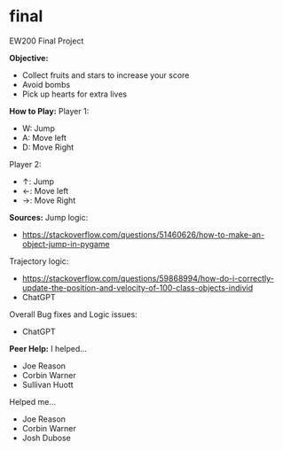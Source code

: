 # final
EW200 Final Project


**Objective:**
- Collect fruits and stars to increase your score
- Avoid bombs
- Pick up hearts for extra lives


**How to Play:**
Player 1:
- W: Jump
- A: Move left
- D: Move Right

Player 2:
- ↑: Jump
- ←: Move left
- →: Move Right


**Sources:**
Jump logic:
- https://stackoverflow.com/questions/51460626/how-to-make-an-object-jump-in-pygame

Trajectory logic:
- https://stackoverflow.com/questions/59868994/how-do-i-correctly-update-the-position-and-velocity-of-100-class-objects-individ
- ChatGPT

Overall Bug fixes and Logic issues:
- ChatGPT


**Peer Help:**
I helped...
- Joe Reason
- Corbin Warner
- Sullivan Huott

Helped me...
- Joe Reason
- Corbin Warner
- Josh Dubose
